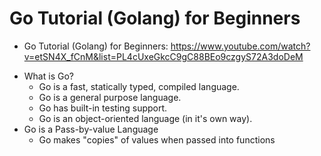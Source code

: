 # Go Tutorial (Golang) for Beginners

- Go Tutorial (Golang) for Beginners: <https://www.youtube.com/watch?v=etSN4X_fCnM&list=PL4cUxeGkcC9gC88BEo9czgyS72A3doDeM>

* What is Go?
  - Go is a fast, statically typed, compiled language.
  * Go is a general purpose language.
  * Go has built-in testing support.
  * Go is an object-oriented language (in it's own way).
* Go is a Pass-by-value Language
  - Go makes "copies" of values when passed into functions
